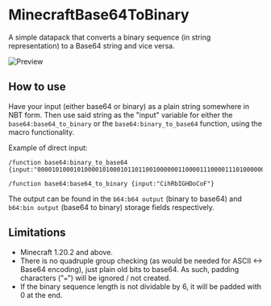 # MinecraftBase64ToBinary
A simple datapack that converts a binary sequence (in string representation) to a Base64 string and vice versa.

![Preview](https://media.discordapp.net/attachments/176176137632874497/1151140664352985239/image.png)

## How to use

Have your input (either base64 or binary) as a plain string somewhere in NBT form. Then use said string as the "input" variable for either the `base64:base64_to_binary` or the `base64:binary_to_base64` function, using the macro functionality.

Example of direct input:

```
/function base64:binary_to_base64 {input:"000010100010100001010001011011001000000110000111000011101000000010101000000101"}

/function base64:base64_to_binary {input:"CihRbIGHDoCoF"}
```

The output can be found in the `b64:b64 output` (binary to base64) and `b64:bin output` (base64 to binary) storage fields respectively.

## Limitations

- Minecraft 1.20.2 and above.
- There is no quadruple group checking (as would be needed for ASCII <-> Base64 encoding), just plain old bits to base64. As such, padding characters ("`=`") will be ignored / not created.
- If the binary sequence length is not dividable by 6, it will be padded with 0 at the end.